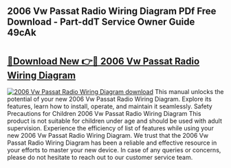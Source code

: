 ## 2006 Vw Passat Radio Wiring Diagram PDf Free Download - Part-ddT Service Owner Guide 49cAk

# <h2><a href="http://dfiso01.blite.top/?on=2006+Vw+Passat+Radio+Wiring+Diagram">🔗Download New 👉🔴 2006 Vw Passat Radio Wiring Diagram</a></h2>

[![2006 Vw Passat Radio Wiring Diagram download](https://i.imgur.com/lujVjoI.png)](http://dfiso01.blite.top/?on=2006+Vw+Passat+Radio+Wiring+Diagram)
This manual unlocks the potential of your new 2006 Vw Passat Radio Wiring Diagram. Explore its features, learn how to install, operate, and maintain it seamlessly. Safety Precautions for Children 2006 Vw Passat Radio Wiring Diagram This product is not suitable for children under age and should be used with adult supervision. Experience the efficiency of list of features while using your new 2006 Vw Passat Radio Wiring Diagram. We trust that the 2006 Vw Passat Radio Wiring Diagram has been a reliable and effective resource in your efforts to master your new device. In case of any queries or concerns, please do not hesitate to reach out to our customer service team.
